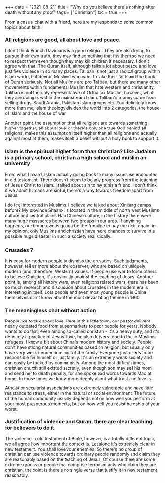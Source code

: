 +++ 
date = "2021-08-21"
title = "Why do you believe there's nothing after death without any proof"
tags = ["Christian"]
toc = true
+++

From a casual chat with a friend, here are my responds to some common topics about faith.

### All religions are good, all about love and peace. 

I don't think Branch Davidians is a good religion. They are also trying to pursue their own truth, they may find something that fits them so we need to respect them even though they may kill children if necessary. I don't agree with that.
The Quran itself, although talks a lot about peace and love, justifies violence in so many places. Taliban is not just a radical  group within Islam world, but devout Muslims who want to take their faith and the book of Quran seriously. Not all Muslims are pro Taliban, but there are many other movements within fundamental Muslim that hate western and christianity. Taliban is not the only representative of Orthodox Muslim, however, what they are doing is within the mainstream Islam. Taliban's money come from selling drugs, Saudi Arabia, Pakistan Islam groups etc. You definitely know more than me, Islam theology divides the world into 2 categories, the house of Islam and the house of war. 

Another point, the assumption that all religions are towards something higher together, all about love, or there's only one true God behind all religions, makes this assumption itself higher than all religions and actually against most of them, makes itself a belief without a holy book to support it.

### Islam is the spiritual higher form than Christian? Like Judaism is a primary school, christian a high school and muslim an university

From what I heard, Islam actually going back to many issues we encounter in old testament. There doesn't seem to be any progress from the teaching of Jesus Christ to Islam. I talked about sin to my tunisia friend. I don't think if we admit humans are sinful, there's a way towards freedom apart from Jesus.

I do feel interested in Muslims. I believe we talked about Xinjiang camps before? My province Shaanxi is located in the middle of north west Muslims culture and central plains Han Chinese culture, in the history there were many huge massacres between two groups in our area. If anything happens, our hometown is gonna be the frontline to pay the debt again. In my opinion, only Muslims and christian have more chances to survive in a possible huge disaster in such a society realistically.

### Crusades？
It is easy for modern people to dismiss the crusades. Such judgments, however, tell us more about the observer, who are based on uniquely modern (and, therefore, Western) values. If people use war to force others to believe Christian, it's obviously against the teaching of Jesus. Another point is, among all history wars, even religions related wars, there has been so much research and discussion about crusades in the modern era is interesting in itself. Lots people and even most young people in China themselves don't know about the most devastating famine in 1960.

### The meaningless chat without action

People like to talk about love. Here in this little town, our pastor delivers nearly outdated food from supermarkets to poor people for years. Nobody wants to do that, even among so-called christian - it's a heavy duty, and it's definitely a practice of Jesus' love, he also delivers food to those Muslims refugees.
I know a bit about China's modern history and society. People don't have strong natural communities based on religion, but usually only have very weak connections out of the family. Everyone just needs to be responsible for himself or just family. It's an extremely weak society and can easily be fucked by communists. Among the most difficult times, christian church still existed secretly, even though son may sell his mom and send her to death penalty, for she spoke bad words towards Mao at home. In those times we know more deeply about what trust and love is.

Atheist or secularist associations are extremely vulnerable and have little resistance to stress, either in the natural or social environment. The future of the human community usually depends not on how well you perform at your most prosperous moments, but on how well you resist hardship at your worst.

### Justification of violence and Quran, there are clear teaching for believers to do it. 

The violence in old testament of Bible, however, is a totally different topic, we all agree how important the context is. Let alone it's extremely clear in new testament. You shall love your enemies. So there's no group of christian can use violence towards ordinary people randomly and claim they are reasonably based on the teaching of Jesus. Of course there are some extreme groups or people that comprise terrorism acts who claim they are christian, the point is there's no single verse that justify it in new testament reasonably.